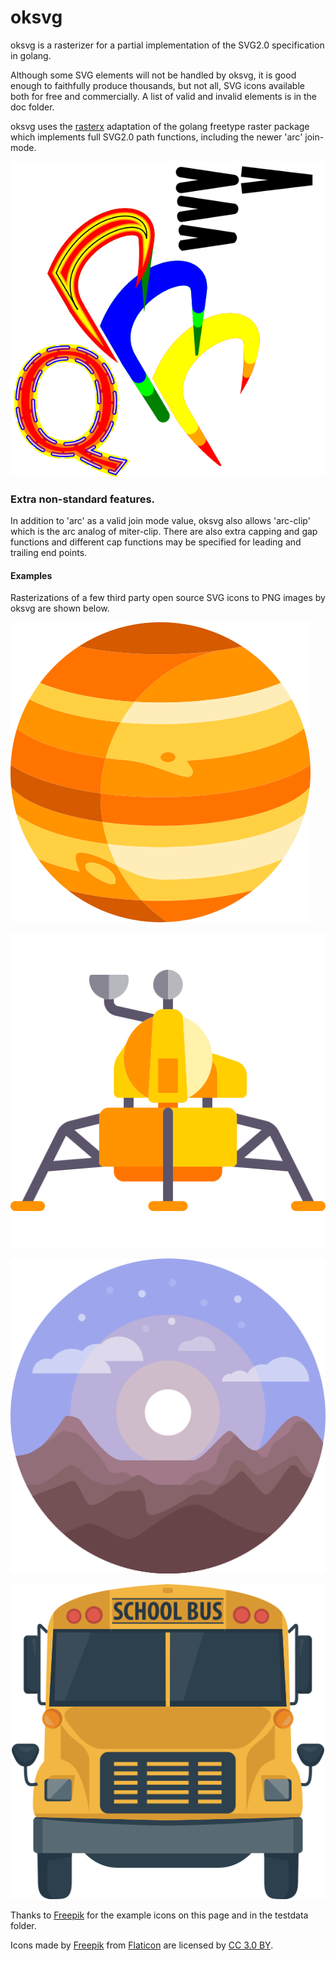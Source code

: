 # oksvg
oksvg is a rasterizer for a partial implementation of the SVG2.0 specification in golang.

Although some SVG elements will not be handled by oksvg, it is good enough to faithfully produce thousands, but not all, SVG icons available both for free and commercially. A list of valid and invalid elements is in the doc folder.

oksvg uses the [rasterx](https://github.com/srwiley/rasterx) adaptation of the golang freetype raster package which implements full SVG2.0 path functions, including the newer 'arc' join-mode.

![arcs and caps](doc/TestShapes.png)

### Extra non-standard features.

In addition to 'arc' as a valid join mode value, oksvg also allows 'arc-clip' which is the arc analog of miter-clip. There are also extra capping and gap functions and different cap functions may be specified for leading and trailing end points.

#### Examples

Rasterizations of a few third party open source SVG icons to PNG images by oksvg are shown below.

![Jupiter](doc/jupiter.png)

![lander](doc/lander.png)

![mountains](doc/mountains.png)

![bus](doc/school-bus.png)

Thanks to [Freepik](http://www.freepik.com) for the example icons on this page and in the testdata folder.

Icons made by [Freepik](http://www.freepik.com) from [Flaticon](https://www.flaticon.com/) are licensed by [CC 3.0 BY](http://creativecommons.org/licenses/by/3.0/).
